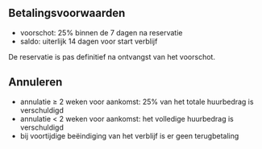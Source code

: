 
## Betalingsvoorwaarden
- voorschot: 25% binnen de 7 dagen na reservatie
- saldo: uiterlijk 14 dagen voor start verblijf

De reservatie is pas definitief na ontvangst van het voorschot.

## Annuleren
- annulatie ≥ 2 weken voor aankomst: 25% van het totale huurbedrag is verschuldigd
- annulatie < 2 weken voor aankomst: het volledige huurbedrag is verschuldigd
- bij voortijdige beëindiging van het verblijf is er geen terugbetaling